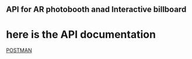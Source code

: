 ## API for AR photobooth anad Interactive billboard

# here is the API documentation

[POSTMAN](https://documenter.getpostman.com/view/27666297/2s9YR3dw1X)